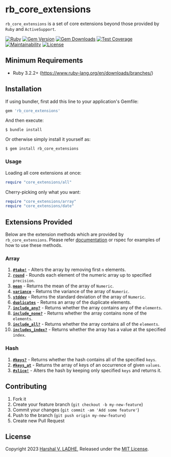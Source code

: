 # rb_core_extensions

`rb_core_extensions` is a set of core extensions beyond those provided by `Ruby` and `ActiveSupport`.

[![Ruby](https://github.com/shivam091/core_extensions/actions/workflows/main.yml/badge.svg)](https://github.com/shivam091/rb_core_extensions/actions/workflows/main.yml)
[![Gem Version](https://badge.fury.io/rb/rb_core_extensions.svg)](https://badge.fury.io/rb/rb_core_extensions)
[![Gem Downloads](https://img.shields.io/gem/dt/rb_core_extensions.svg)](http://rubygems.org/gems/rb_core_extensions)
[![Test Coverage](https://api.codeclimate.com/v1/badges/592b82a5336ee551a8f1/test_coverage)](https://codeclimate.com/github/shivam091/core_extensions/test_coverage)
[![Maintainability](https://api.codeclimate.com/v1/badges/592b82a5336ee551a8f1/maintainability)](https://codeclimate.com/github/shivam091/core_extensions/maintainability)
[![License](https://img.shields.io/badge/License-MIT-blue.svg)](https://github.com/shivam091/core_extensions/blob/main/LICENSE.txt)

## Minimum Requirements

* Ruby 3.2.2+ (https://www.ruby-lang.org/en/downloads/branches/)

## Installation

If using bundler, first add this line to your application's Gemfile:

```ruby
gem 'rb_core_extensions'
```

And then execute:

`$ bundle install`

Or otherwise simply install it yourself as:

`$ gem install rb_core_extensions`

### Usage

Loading all core extensions at once:

```ruby
require "core_extensions/all"
```

Cherry-picking only what you want:

```ruby
require "core_extensions/array"
require "core_extensions/date"
```

## Extensions Provided

Below are the extension methods which are provided by `rb_core_extensions`. Please refer [documentation](https://shivam091.github.io/core_extensions) or rspec for examples of how to use these methods.

### Array

1. **[`#take!`](https://shivam091.github.io/core_extensions/Array.html#method-i-take-21)** - Alters the array by removing first `n` elements.
2. **[`round`](https://shivam091.github.io/core_extensions/Array.html#method-i-round)** - Rounds each element of the numeric array up to specified `precision`.
3. **[`mean`](https://shivam091.github.io/core_extensions/Array.html#method-i-mean)** - Returns the mean of the array of `Numeric`.
4. **[`variance`](https://shivam091.github.io/core_extensions/Array.html#method-i-variance)** - Returns the variance of the array of `Numeric`.
5. **[`stddev`](https://shivam091.github.io/core_extensions/Array.html#method-i-stddev)** - Returns the standard deviation of the array of `Numeric`.
6. **[`duplicates`](https://shivam091.github.io/core_extensions/Array.html#method-i-duplicates)** - Returns an array of the duplicate elements.
7. **[`include_any?`](https://shivam091.github.io/core_extensions/Array.html#method-i-include_any-3F)** - Returns whether the array contains any of the `elements`.
8. **[`include_none?`](https://shivam091.github.io/core_extensions/Array.html#method-i-include_none-3F)** - Returns whether the array contains none of the `elements`.
9. **[`include_all?`](https://shivam091.github.io/core_extensions/Array.html#method-i-include_all-3F)** - Returns whether the array contains all of the `elements`.
10. **[`includes_index?`](https://shivam091.github.io/core_extensions/Array.html#method-i-includes_index-3F)** - Returns whether the array has a value at the specified `index`.

### Hash

1. **[`#keys?`](https://shivam091.github.io/core_extensions/Hash.html#method-i-keys-3F)** - Returns whether the hash contains all of the specified `keys`.
2. **[`#keys_at`](https://shivam091.github.io/core_extensions/Hash.html#method-i-keys_at)** - Returns the array of keys of an occurrence of given `values`.
3. **[`#slice!`](https://shivam091.github.io/core_extensions/Hash.html#method-i-slice-21)** - Alters the hash by keeping only specified `keys` and returns it.

## Contributing

1. Fork it
2. Create your feature branch (`git checkout -b my-new-feature`)
3. Commit your changes (`git commit -am 'Add some feature'`)
4. Push to the branch (`git push origin my-new-feature`)
5. Create new Pull Request

## License

Copyright 2023 [Harshal V. LADHE](https://github.com/shivam091), Released under the [MIT License](http://opensource.org/licenses/MIT).
